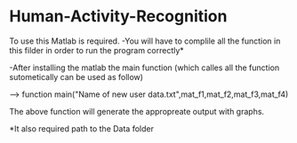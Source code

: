 # Human-Activity-Recognition

To use this Matlab is required. -You will have to complile all the function in this filder in order to run the program correctly*

-After installing the matlab the main function (which calles all the function sutometically can be used as follow)

--> function main("Name of new user data.txt",mat_f1,mat_f2,mat_f3,mat_f4)

The above function will generate the appropreate output with graphs.

*It also required path to the Data folder
